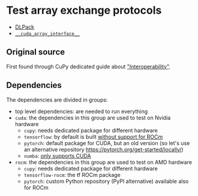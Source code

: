 # Test array exchange protocols

- [DLPack](https://dmlc.github.io/dlpack/latest/index.html)
- [`__cuda_array_interface__`](https://numba.readthedocs.io/en/stable/cuda/cuda_array_interface.html)

## Original source

First found through CuPy dedicated guide about
["Interoperability"](https://docs.cupy.dev/en/stable/user_guide/interoperability.html).

## Dependencies

The dependencies are divided in groups:

- top level dependencies: are needed to run everything
- `cuda`: the dependencies in this group are used to test on Nvidia hardware
  - `cupy`: needs dedicated package for different hardware
  - `tensorflow`: by default is built
    [without support for ROCm](https://www.tensorflow.org/api_docs/python/tf/test/is_built_with_rocm)
  - `pytorch`: default package for CUDA, but an old version (so let's use an
    alternative repository https://pytorch.org/get-started/locally/)
  - `numba`:
    [only supports CUDA](https://numba.readthedocs.io/en/stable/cuda/index.html)
- `rocm`: the dependencies in this group are used to test on AMD hardware
  - `cupy`: needs dedicated package for different hardware
  - `tensorflow-rocm`: the tf ROCm package
  - `pytorch`: custom Python repository (PyPI alternative) available also for
    ROCm
